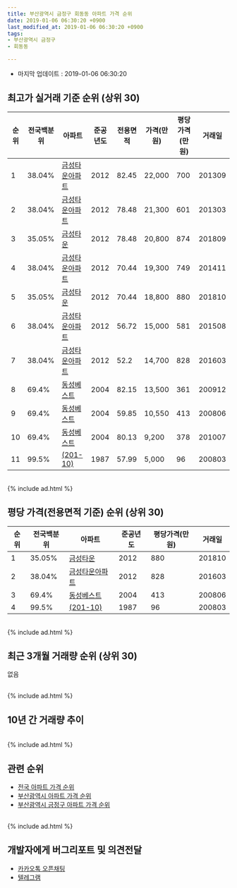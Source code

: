 ```yaml
---
title: 부산광역시 금정구 회동동 아파트 가격 순위
date: 2019-01-06 06:30:20 +0900
last_modified_at: 2019-01-06 06:30:20 +0900
tags:
- 부산광역시 금정구
- 회동동

---
```


* 마지막 업데이트 : 2019-01-06 06:30:20

## 최고가 실거래 기준 순위 (상위 30)


|순위|전국백분위|아파트|준공년도|전용면적|가격(만원)|평당가격(만원)|거래일|
|---|---|---|---|---|---|---|---|
|1|38.04%|[금성타운아파트](https://search.naver.com/search.naver?query=%EB%B6%80%EC%82%B0%EA%B4%91%EC%97%AD%EC%8B%9C+%EA%B8%88%EC%A0%95%EA%B5%AC+%ED%9A%8C%EB%8F%99%EB%8F%99+%EA%B8%88%EC%84%B1%ED%83%80%EC%9A%B4%EC%95%84%ED%8C%8C%ED%8A%B8)|2012|82.45|22,000|700|201309|
|2|38.04%|[금성타운아파트](https://search.naver.com/search.naver?query=%EB%B6%80%EC%82%B0%EA%B4%91%EC%97%AD%EC%8B%9C+%EA%B8%88%EC%A0%95%EA%B5%AC+%ED%9A%8C%EB%8F%99%EB%8F%99+%EA%B8%88%EC%84%B1%ED%83%80%EC%9A%B4%EC%95%84%ED%8C%8C%ED%8A%B8)|2012|78.48|21,300|601|201303|
|3|35.05%|[금성타운](https://search.naver.com/search.naver?query=%EB%B6%80%EC%82%B0%EA%B4%91%EC%97%AD%EC%8B%9C+%EA%B8%88%EC%A0%95%EA%B5%AC+%ED%9A%8C%EB%8F%99%EB%8F%99+%EA%B8%88%EC%84%B1%ED%83%80%EC%9A%B4)|2012|78.48|20,800|874|201809|
|4|38.04%|[금성타운아파트](https://search.naver.com/search.naver?query=%EB%B6%80%EC%82%B0%EA%B4%91%EC%97%AD%EC%8B%9C+%EA%B8%88%EC%A0%95%EA%B5%AC+%ED%9A%8C%EB%8F%99%EB%8F%99+%EA%B8%88%EC%84%B1%ED%83%80%EC%9A%B4%EC%95%84%ED%8C%8C%ED%8A%B8)|2012|70.44|19,300|749|201411|
|5|35.05%|[금성타운](https://search.naver.com/search.naver?query=%EB%B6%80%EC%82%B0%EA%B4%91%EC%97%AD%EC%8B%9C+%EA%B8%88%EC%A0%95%EA%B5%AC+%ED%9A%8C%EB%8F%99%EB%8F%99+%EA%B8%88%EC%84%B1%ED%83%80%EC%9A%B4)|2012|70.44|18,800|880|201810|
|6|38.04%|[금성타운아파트](https://search.naver.com/search.naver?query=%EB%B6%80%EC%82%B0%EA%B4%91%EC%97%AD%EC%8B%9C+%EA%B8%88%EC%A0%95%EA%B5%AC+%ED%9A%8C%EB%8F%99%EB%8F%99+%EA%B8%88%EC%84%B1%ED%83%80%EC%9A%B4%EC%95%84%ED%8C%8C%ED%8A%B8)|2012|56.72|15,000|581|201508|
|7|38.04%|[금성타운아파트](https://search.naver.com/search.naver?query=%EB%B6%80%EC%82%B0%EA%B4%91%EC%97%AD%EC%8B%9C+%EA%B8%88%EC%A0%95%EA%B5%AC+%ED%9A%8C%EB%8F%99%EB%8F%99+%EA%B8%88%EC%84%B1%ED%83%80%EC%9A%B4%EC%95%84%ED%8C%8C%ED%8A%B8)|2012|52.2|14,700|828|201603|
|8|69.4%|[동성베스트](https://search.naver.com/search.naver?query=%EB%B6%80%EC%82%B0%EA%B4%91%EC%97%AD%EC%8B%9C+%EA%B8%88%EC%A0%95%EA%B5%AC+%ED%9A%8C%EB%8F%99%EB%8F%99+%EB%8F%99%EC%84%B1%EB%B2%A0%EC%8A%A4%ED%8A%B8)|2004|82.15|13,500|361|200912|
|9|69.4%|[동성베스트](https://search.naver.com/search.naver?query=%EB%B6%80%EC%82%B0%EA%B4%91%EC%97%AD%EC%8B%9C+%EA%B8%88%EC%A0%95%EA%B5%AC+%ED%9A%8C%EB%8F%99%EB%8F%99+%EB%8F%99%EC%84%B1%EB%B2%A0%EC%8A%A4%ED%8A%B8)|2004|59.85|10,550|413|200806|
|10|69.4%|[동성베스트](https://search.naver.com/search.naver?query=%EB%B6%80%EC%82%B0%EA%B4%91%EC%97%AD%EC%8B%9C+%EA%B8%88%EC%A0%95%EA%B5%AC+%ED%9A%8C%EB%8F%99%EB%8F%99+%EB%8F%99%EC%84%B1%EB%B2%A0%EC%8A%A4%ED%8A%B8)|2004|80.13|9,200|378|201007|
|11|99.5%|[(201-10)](https://search.naver.com/search.naver?query=%EB%B6%80%EC%82%B0%EA%B4%91%EC%97%AD%EC%8B%9C+%EA%B8%88%EC%A0%95%EA%B5%AC+%ED%9A%8C%EB%8F%99%EB%8F%99+%28201-10%29)|1987|57.99|5,000|96|200803|


<br>
{% include ad.html %}
<br>

## 평당 가격(전용면적 기준) 순위 (상위 30)


|순위|전국백분위|아파트|준공년도|평당가격(만원)|거래일|
|---|---|---|---|---|---|
|1|35.05%|[금성타운](https://search.naver.com/search.naver?query=%EB%B6%80%EC%82%B0%EA%B4%91%EC%97%AD%EC%8B%9C+%EA%B8%88%EC%A0%95%EA%B5%AC+%ED%9A%8C%EB%8F%99%EB%8F%99+%EA%B8%88%EC%84%B1%ED%83%80%EC%9A%B4)|2012|880|201810|
|2|38.04%|[금성타운아파트](https://search.naver.com/search.naver?query=%EB%B6%80%EC%82%B0%EA%B4%91%EC%97%AD%EC%8B%9C+%EA%B8%88%EC%A0%95%EA%B5%AC+%ED%9A%8C%EB%8F%99%EB%8F%99+%EA%B8%88%EC%84%B1%ED%83%80%EC%9A%B4%EC%95%84%ED%8C%8C%ED%8A%B8)|2012|828|201603|
|3|69.4%|[동성베스트](https://search.naver.com/search.naver?query=%EB%B6%80%EC%82%B0%EA%B4%91%EC%97%AD%EC%8B%9C+%EA%B8%88%EC%A0%95%EA%B5%AC+%ED%9A%8C%EB%8F%99%EB%8F%99+%EB%8F%99%EC%84%B1%EB%B2%A0%EC%8A%A4%ED%8A%B8)|2004|413|200806|
|4|99.5%|[(201-10)](https://search.naver.com/search.naver?query=%EB%B6%80%EC%82%B0%EA%B4%91%EC%97%AD%EC%8B%9C+%EA%B8%88%EC%A0%95%EA%B5%AC+%ED%9A%8C%EB%8F%99%EB%8F%99+%28201-10%29)|1987|96|200803|


<br>
{% include ad.html %}
<br>

## 최근 3개월 거래량 순위 (상위 30)

없음

<br>
{% include ad.html %}
<br>

## 10년 간 거래량 추이


<div style="width:100%;">
    <canvas id="deal_progress" height="250"></canvas>
</div>

<script>
new Chart(document.getElementById("deal_progress"), {
    type: 'line',
    data: {
        labels: ['200901','200902','200903','200904','200905','200906','200907','200908','200909','200910','200911','200912','201001','201002','201003','201004','201005','201006','201007','201008','201009','201010','201011','201012','201101','201102','201103','201104','201105','201106','201107','201108','201109','201110','201111','201112','201201','201202','201203','201204','201205','201206','201207','201208','201209','201210','201211','201212','201301','201302','201303','201304','201305','201306','201307','201308','201309','201310','201311','201312','201401','201402','201403','201404','201405','201406','201407','201408','201409','201410','201411','201412','201501','201502','201503','201504','201505','201506','201507','201508','201509','201510','201511','201512','201601','201602','201603','201604','201605','201606','201607','201608','201609','201610','201611','201612','201701','201702','201703','201704','201705','201706','201707','201708','201709','201710','201711','201712','201801','201802','201803','201804','201805','201806','201807','201808','201809','201810','201811','201812','201901'],
        datasets: [{
            label: '실거래 수',
            pointRadius: 1,
            data: [0, 0, 1, 0, 0, 0, 0, 0, 0, 1, 0, 1, 0, 0, 0, 0, 0, 0, 1, 0, 0, 0, 0, 0, 0, 0, 0, 0, 0, 0, 0, 0, 1, 0, 0, 0, 0, 1, 0, 0, 1, 0, 0, 0, 1, 0, 0, 0, 0, 0, 2, 0, 2, 1, 1, 1, 4, 0, 0, 1, 0, 1, 0, 2, 2, 1, 0, 0, 0, 3, 4, 3, 1, 1, 3, 3, 1, 1, 0, 2, 1, 2, 1, 0, 0, 2, 2, 1, 1, 0, 2, 0, 1, 1, 3, 0, 1, 0, 1, 1, 0, 0, 1, 1, 0, 0, 3, 0, 0, 1, 0, 0, 0, 0, 0, 0, 1, 1, 0, 0, 0],
            borderColor: "rgba(255, 201, 14, 1)",
            backgroundColor: "rgba(255, 201, 14, 0.5)",
            fill: true,
        }]
    },
    options: {
        responsive: true,
        title: {
            display: true,
            text: '10년간 거래량 추이'
        },
        tooltips: {
            mode: 'index',
            intersect: false,
        },
        hover: {
            mode: 'nearest',
            intersect: true
        },
        scales: {
            xAxes: [{
                display: true,
                scaleLabel: {
                    display: true,
                    labelString: '년/월'
                }
            }],
            yAxes: [{
                display: true,
                ticks: {
                    suggestedMin: 0,
                },
                scaleLabel: {
                    display: true,
                    labelString: '실거래 수'
                }
            }]
        }
    }
});

</script>


<br>
{% include ad.html %}
<br>

## 관련 순위

- [전국 아파트 가격 순위](https://inasie.github.io/apt-ranking/전국)
- [부산광역시 아파트 가격 순위](https://inasie.github.io/apt-ranking/부산광역시)
- [부산광역시 금정구 아파트 가격 순위](https://inasie.github.io/apt-ranking/부산광역시-금정구)


<br>
{% include ad.html %}
<br>

## 개발자에게 버그리포트 및 의견전달

- [카카오톡 오픈채팅](https://open.kakao.com/o/gLJUAP4)
- [텔레그램](https://t.me/inasie)

